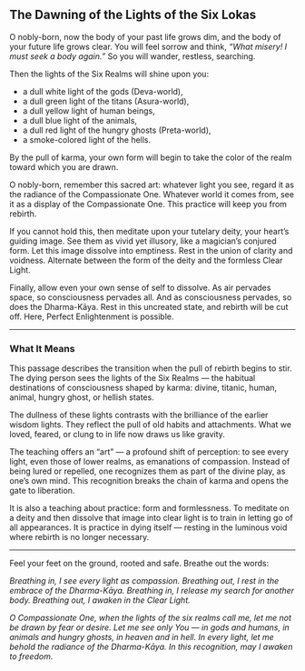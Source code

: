 ## The Dawning of the Lights of the Six Lokas

O nobly-born, now the body of your past life grows dim, and the body of your future life grows clear. You will feel sorrow and think, *“What misery! I must seek a body again.”* So you will wander, restless, searching.

Then the lights of the Six Realms will shine upon you:

* a dull white light of the gods (Deva-world),
* a dull green light of the titans (Asura-world),
* a dull yellow light of human beings,
* a dull blue light of the animals,
* a dull red light of the hungry ghosts (Preta-world),
* a smoke-colored light of the hells.

By the pull of karma, your own form will begin to take the color of the realm toward which you are drawn.

O nobly-born, remember this sacred art: whatever light you see, regard it as the radiance of the Compassionate One. Whatever world it comes from, see it as a display of the Compassionate One. This practice will keep you from rebirth.

If you cannot hold this, then meditate upon your tutelary deity, your heart’s guiding image. See them as vivid yet illusory, like a magician’s conjured form. Let this image dissolve into emptiness. Rest in the union of clarity and voidness. Alternate between the form of the deity and the formless Clear Light.

Finally, allow even your own sense of self to dissolve. As air pervades space, so consciousness pervades all. And as consciousness pervades, so does the Dharma-Kāya. Rest in this uncreated state, and rebirth will be cut off. Here, Perfect Enlightenment is possible.

---

### What It Means

This passage describes the transition when the pull of rebirth begins to stir. The dying person sees the lights of the Six Realms — the habitual destinations of consciousness shaped by karma: divine, titanic, human, animal, hungry ghost, or hellish states.

The dullness of these lights contrasts with the brilliance of the earlier wisdom lights. They reflect the pull of old habits and attachments. What we loved, feared, or clung to in life now draws us like gravity.

The teaching offers an “art” — a profound shift of perception: to see every light, even those of lower realms, as emanations of compassion. Instead of being lured or repelled, one recognizes them as part of the divine play, as one’s own mind. This recognition breaks the chain of karma and opens the gate to liberation.

It is also a teaching about practice: form and formlessness. To meditate on a deity and then dissolve that image into clear light is to train in letting go of all appearances. It is practice in dying itself — resting in the luminous void where rebirth is no longer necessary.

---

Feel your feet on the ground, rooted and safe. Breathe out the words:

*Breathing in, I see every light as compassion.
Breathing out, I rest in the embrace of the Dharma-Kāya.
Breathing in, I release my search for another body.
Breathing out, I awaken in the Clear Light.*

*O Compassionate One,
when the lights of the six realms call me,
let me not be drawn by fear or desire.
Let me see only You —
in gods and humans, in animals and hungry ghosts,
in heaven and in hell.
In every light, let me behold the radiance of the Dharma-Kāya.
In this recognition, may I awaken to freedom.*
